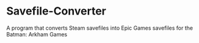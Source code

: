 # Savefile-Converter
A program that converts Steam savefiles into Epic Games savefiles for the Batman: Arkham Games
